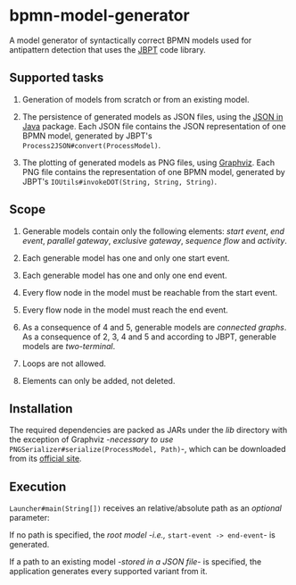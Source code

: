 # bpmn-model-generator
A model generator of syntactically correct BPMN models used for antipattern detection that uses the [JBPT](https://github.com/jbpt/codebase "JBPT project") code library.

## Supported tasks

1. Generation of models from scratch or from an existing model.

2. The persistence of generated models as JSON files, using the [JSON in Java](https://github.com/stleary/JSON-java "JSON in Java package") package. Each JSON file contains the JSON representation of one BPMN model, generated by JBPT's `Process2JSON#convert(ProcessModel)`.

3. The plotting of generated models as PNG files, using [Graphviz](http://www.graphviz.org/ "Graphviz"). Each PNG file contains the representation of one BPMN model, generated by JBPT's `IOUtils#invokeDOT(String, String, String)`.

## Scope
1. Generable models contain only the following elements: _start event_, _end event_, _parallel gateway_, _exclusive gateway_, _sequence flow_ and _activity_.

2. Each generable model has one and only one start event.

3. Each generable model has one and only one end event.

4. Every flow node in the model must be reachable from the start event.

5. Every flow node in the model must reach the end event.

6. As a consequence of 4 and 5, generable models are _connected graphs_. As a consequence of 2, 3, 4 and 5 and according to JBPT, generable models are _two-terminal_.

7. Loops are not allowed.

8. Elements can only be added, not deleted.

## Installation
The required dependencies are packed as JARs under the *lib* directory with the exception of Graphviz *-necessary to use* `PNGSerializer#serialize(ProcessModel, Path)`*-*, which can be downloaded from its [official site](http://www.graphviz.org/ "Graphviz official site").

## Execution
`Launcher#main(String[])` receives an relative/absolute path as an *optional* parameter:

If no path is specified, the *root model -i.e.,* `start-event -> end-event`*-* is generated.

If a path to an existing model *-stored in a JSON file-* is specified, the application generates every supported variant from it.
